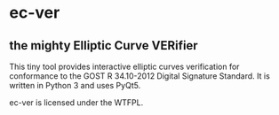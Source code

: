 # ec-ver

## the mighty Elliptic Curve VERifier

This tiny tool provides interactive elliptic curves verification
for conformance to the GOST R 34.10-2012 Digital Signature Standard. 
It is written in Python 3 and uses PyQt5.

ec-ver is licensed under the WTFPL.
